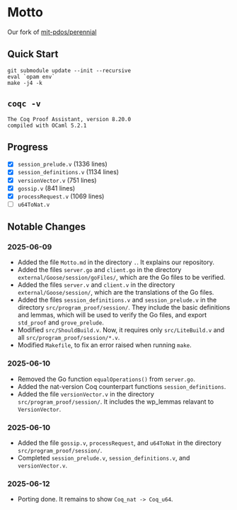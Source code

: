 # Motto

Our fork of [mit-pdos/perennial](https://github.com/mit-pdos/perennial/commit/8548a371b20bbb764a51db4ee97cfc1bb3ab0e5c)

## Quick Start

```shell
git submodule update --init --recursive
eval `opam env`
make -j4 -k
```

## `coqc -v`

```
The Coq Proof Assistant, version 8.20.0
compiled with OCaml 5.2.1
```

## Progress

- [x] `session_prelude.v` (1336 lines)
- [x] `session_definitions.v` (1134 lines)
- [x] `versionVector.v` (751 lines)
- [x] `gossip.v` (841 lines)
- [x] `processRequest.v` (1069 lines)
- [ ] `u64ToNat.v`

## Notable Changes

### 2025-06-09

- Added the file `Motto.md` in the directory `.`. It explains our repository.
- Added the files `server.go` and `client.go` in the directory `external/Goose/session/goFiles/`, which are the Go files to be verified.
- Added the files `server.v` and `client.v` in the directory `external/Goose/session/`, which are the translations of the Go files.
- Added the files `session_definitions.v` and `session_prelude.v` in the directory `src/program_proof/session/`. They include the basic definitions and lemmas, which will be used to verify the Go files, and export `std_proof` and `grove_prelude`.
- Modified `src/ShouldBuild.v`. Now, it requires only `src/LiteBuild.v` and all `src/program_proof/session/*.v`.
- Modified `Makefile`, to fix an error raised when running `make`.

### 2025-06-10

- Removed the Go function `equalOperations()` from `server.go`.
- Added the nat-version Coq counterpart functions `session_definitions`.
- Added the file `versionVector.v` in the directory `src/program_proof/session/`. It includes the wp_lemmas relavant to `VersionVector`.

### 2025-06-10

- Added the file `gossip.v`, `processRequest`, and `u64ToNat` in the directory `src/program_proof/session/`.
- Completed `session_prelude.v`, `session_definitions.v`, and `versionVector.v`.

### 2025-06-12

- Porting done. It remains to show `Coq_nat -> Coq_u64`.
